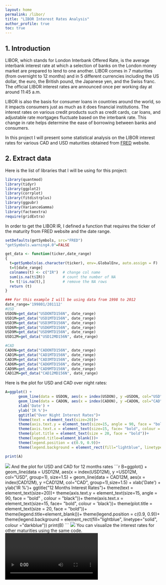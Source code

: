 ```yaml
---
layout: home
permalink: /libor/
title: "LIBOR Interest Rates Analysis"
author_profile: true
toc: true
---
```

## 1. Introduction
LIBOR, which stands for London Interbank Offered Rate, is the average interbank interest rate at which a selection of banks on the London money market are prepared to lend to one another. LIBOR comes in 7 maturities (from overnight to 12 months) and in 5 different currencies including the US dollar, the euro, the British pound, the Japanese yen, and the Swiss franc. The official LIBOR interest rates are announced once per working day at around 11:45 a.m. 

LIBOR is also the basis for consumer loans in countries around the world, so it impacts consumers just as much as it does financial institutions. The interest rates on various credit products such as credit cards, car loans, and adjustable rate mortgages fluctuate based on the interbank rate. This change in rate helps determine the ease of borrowing between banks and consumers.

In this project I will present some statistical analysis on the LIBOR interest rates for various CAD and USD maturities obtained from [FRED](https://fred.stlouisfed.org/) website.

## 2. Extract data

Here is the list of libraries that I will be using for this project:
``` r
library(quantmod) 
library(tidyr)
library(ggplot2)
library(corrplot)
library(fitdistrplus)
library(ggpubr)
library(VarianceGamma)
library(factoextra)
require(gridExtra)
```

In order to get the LIBOR IR, I defined a function that requires the ticker of the maturity from FRED website and the date range. 
``` r
setDefaults(getSymbols, src="FRED")
"getSymbols.warning4.0"=FALSE

get_data <- function(ticker,date_range)
{
  t=getSymbols(as.character(ticker), env=.GlobalEnv, auto.assign = F)
  t=t[date_range]
  colnames(t) <- c("IR")  # change col name
  sum(is.na(t$IR))        # count the number of NA
  t= t[!is.na(t),]        # remove the NA rows
  return (t)
}  

### For this example I will be using data from 1998 to 2012
date_range='199801/201112'
#USD
USDON=get_data("USDONTD156N", date_range)
USD1M=get_data("USD1MTD156N", date_range)
USD3M=get_data("USD3MTD156N", date_range)
USD6M=get_data("USD6MTD156N", date_range)
USD9M=get_data("USD9MTD156N", date_range)
USD12M=get_data("USD12MD156N", date_range)

#CAD
CADON=get_data("CADONTD156N", date_range)
CAD1M=get_data("CAD1MTD156N", date_range)
CAD3M=get_data("CAD3MTD156N", date_range)
CAD6M=get_data("CAD6MTD156N", date_range)
CAD9M=get_data("CAD9MTD156N", date_range)
CAD12M=get_data("CAD12MD156N", date_range)
```

Here is the plot for USD and CAD over night rates:
```r  
A=ggplot() + 
      geom_line(data = USDON, aes(x = index(USDON), y =USDON, col="USD", group=1), size=1.5) +
      geom_line(data = CADON, aes(x = index(CADON), y =CADON, col="CAD", group=1),size=1.5) +
      xlab('Date') +
      ylab('IR %')+
      ggtitle("Over Night Interest Rates")+
      theme(text = element_text(size=20))+
      theme(axis.text.y = element_text(size=15, angle = 90, face = "bold" , colour = "black"))+
      theme(axis.text.x = element_text(size=15, face= "bold", colour = 'black'))+
      theme(plot.title = element_text(size = 20, face = "bold"))+  
      theme(legend.title=element_blank())+
      theme(legend.position = c(0.9, 0.9))+
      theme(legend.background = element_rect(fill="lightblue", linetype="solid", colour ="darkblue"))

print(A)
```
<img src="{{ site.url }}{{ site.baseurl }}/images/LIBOR/IR_ON.jpeg">
And the plot for USD and CAD for 12 months rates
```r
B=ggplot() + 
      geom_line(data = USD12M, aes(x = index(USD12M), y =USD12M, col="USD", group=1), size=1.5) +
      geom_line(data = CAD12M, aes(x = index(CAD12M), y =CAD12M, col="CAD", group=1),size=1.5) +
      xlab('Date') +
      ylab('IR %')+
      ggtitle("12 Months Interest Rates")+
      theme(text = element_text(size=20))+
      theme(axis.text.y = element_text(size=15, angle = 90, face = "bold" , colour = "black"))+
      theme(axis.text.x = element_text(size=15, face= "bold", colour = 'black'))+
      theme(plot.title = element_text(size = 20, face = "bold"))+  
      theme(legend.title=element_blank())+
      theme(legend.position = c(0.9, 0.9))+
      theme(legend.background = element_rect(fill="lightblue", linetype="solid", colour ="darkblue"))
print(B)
```
<img src="{{ site.url }}{{ site.baseurl }}/images/LIBOR/IR_12M.jpeg">
You can visualize the interest rates for other maturities using the same code.

<video controls>
  <source src="term_structure.mp4" type="video/mp4">
  <source src="term_structure.webm" type="video/webm">
  <p>Your browser doesn't support HTML5 video. Here is
     a <a href="term_structure.mp4">link to the video</a> instead.</p>
</video>